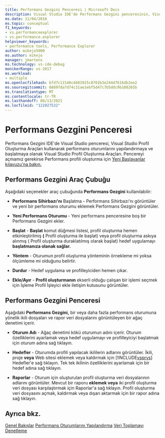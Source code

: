 ```yaml
---
title: Performans Gezgini Penceresi | Microsoft Docs
description: Visual Studio IDE'de Performans Gezgini penceresinin, Visual Studio Profil Oluşturma Araçları kullanarak performans oturumlarını yapılandırmayı nasıl Visual Studio Profil Oluşturma Araçları.
ms.date: 11/04/2016
ms.topic: conceptual
f1_keywords:
- vs.performanceexplorer
- vs.performance.explorer
helpviewer_keywords:
- performance tools, Performance Explorer
author: mikejo5000
ms.author: mikejo
manager: jmartens
ms.technology: vs-ide-debug
monikerRange: vs-2017
ms.workload:
- multiple
ms.openlocfilehash: bfd7c11540cd481925c8701b3e24447616db2ee2
ms.sourcegitcommit: 68897da7d74c31ae1ebf5d47c7b5ddc9b108265b
ms.translationtype: MT
ms.contentlocale: tr-TR
ms.lasthandoff: 08/13/2021
ms.locfileid: "122027532"
---
```

# <a name="performance-explorer-window"></a>Performans Gezgini Penceresi

Performans Gezgini  IDE'de Visual Studio penceresi, Visual Studio Profil Oluşturma Araçları kullanarak performans oturumlarını yapılandırmaya ve başlatmaya olanak Visual Studio Profil Oluşturma Araçları. Pencereyi açmamız gerekirse Performans profili oluşturma için [Yeni Başlayanlar kılavuzu'na bakın.](../profiling/beginners-guide-to-cpu-sampling.md)

## <a name="performance-explorer-toolbar"></a>Performans Gezgini Araç Çubuğu

Aşağıdaki seçenekler araç çubuğunda **Performans Gezgini** kullanılabilir:

- **Performans Sihirbazı'nı** Başlatma - Performans Sihirbazı'nı görüntüler ve yeni bir performans oturumu eklemek Performans Gezgini görüntüler.

- **Yeni Performans Oturumu** - Yeni performans penceresine boş bir Performans Gezgini ekler.

- **Başlat** - **Başlat** komut düğmesi listesi, profil oluşturma hemen etkinleştirilmiş **(** Profil oluşturma ile başlat) veya profil oluşturma askıya alınmış ( Profil oluşturma duraklatılmış olarak başlat) hedef uygulamayı **başlatmanıza olanak sağlar.**

- **Yöntem** - Oturumun profil oluşturma yönteminin örnekleme mi yoksa ölçümleme mi olduğunu belirtir.

- **Durdur** - Hedef uygulama ve profilleyiciden hemen çıkar.

- **Ekle/Ayır** - **Profil oluşturmanın** ekserli olduğu çalışan bir işlemi seçmek için İşleme Profil İşleyici ekle iletişim kutusunu görüntüler.

## <a name="performance-explorer-window"></a>Performans Gezgini Penceresi

Aşağıdaki **Performans Gezgini,** bir veya daha fazla performans oturumuna yönelik ikili dosyaları ve rapor veri dosyalarını görüntüleyen bir ağaç denetimi içerir.

- **Oturum Adı** - Ağaç denetimi kökü oturumun adını içerir. Oturum özelliklerini ayarlamak veya hedef uygulamayı ve profilleyiciyi başlatmak için oturum adına sağ tıklayın.

- **Hedefler** - Oturumda profili yapılacak ikililerin adlarını görüntüler. İkili, proje **veya** Web sitesi eklemek veya kaldırmak için [!INCLUDE[vsprvs](../code-quality/includes/vsprvs_md.md)] Hedefler'e sağ tıklayın. Tek tek ikilinin özelliklerini ayarlamak için bir hedef adına sağ tıklayın.

- **Raporlar** - Oturum için oluşturulan profil oluşturma veri dosyalarının adlarını görüntüler. Mevcut bir raporu **eklemek veya** iki profil oluşturma veri dosyası karşılaştırmak için Raporlar'a sağ tıklayın. Profil oluşturma veri dosyasını açmak, kaldırmak veya dışarı aktarmak için bir rapor adına sağ tıklayın.

## <a name="see-also"></a>Ayrıca bkz.

[Genel Bakışlar](../profiling/overviews-performance-tools.md) 
 [Performans Oturumlarını Yapılandırma](../profiling/configuring-performance-sessions.md) 
 [Veri Toplamayı Denetleme](../profiling/controlling-data-collection.md)

